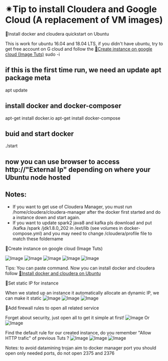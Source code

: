 # ✴Tip to install Cloudera and Google Cloud (A replacement of VM images)

🌟Install docker and cloudera quickstart on Ubuntu <a name="headin"></a>

This is work for ubuntu 16.04 and 18.04 LTS, if you didn't have ubuntu, try to get free account on G cloud and follow the [🌟Create instance on google cloud (Image Tuts)](#headin2)
sudo -i
## if this is the first time run, we need an update apt package meta
apt update
## install docker and docker-composer
apt-get install docker.io
apt-get install docker-compose
## buid and start docker
./start
## now you can use browser to access http://"External Ip" depending on where your Ubuntu node hosted

## Notes: 
* If you want to get use of Cloudera Manager, you must run /home/cloudera/cloudera-manager after the docker first started and do a instance down and start again.
* If you want to update spark2 java8 and kafka pls download and put /kafka /spark /jdk1.8.0_202 in /ext/lib (see volumes in docker-compose.yml) and you may need to change /cloudera/profile file to match these foldername


🌟Create instance on google cloud (Image Tuts) <a name="headin2"></a>

![Image](docs/img/step1.PNG?raw=true)
![Image](docs/img/step2.PNG?raw=true)
![Image](docs/img/step4.PNG?raw=true)
![Image](docs/img/step5.PNG?raw=true)
![Image](docs/img/step6.PNG?raw=true)

Tips: You can paste command. Now you can install docker and cloudera follow [🌟Install docker and cloudera on Ubuntu](#headin)

🌟Set static IP for instance

When we stated up an instance it automatically allocate an dynamic IP, we can make it static
![Image](docs/img/step2.1.PNG?raw=true)
![Image](docs/img/step2.2.PNG?raw=true)
![Image](docs/img/step2.3.PNG?raw=true)
  

🌟Add firewall rules to open all related service

Forget about security, just open all to get it simple at first!
![Image](docs/img/step3.1.PNG?raw=true)
Or
![Image](docs/img/step3.2.PNG?raw=true)
 
Find the default rule for our created instance, do you remember "Allow HTTP trafic" of previous Tuts ? 
![Image](docs/img/step3.3.PNG?raw=true)
![Image](docs/img/step3.4.PNG?raw=true)
![Image](docs/img/step3.5.PNG?raw=true)

Notes: to avoid datamining trojan aim to docker manager port you should open only needed ports, do not open 2375 and 2376

